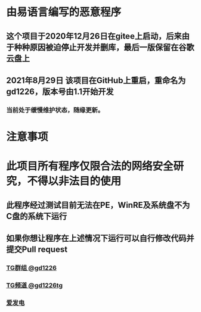 # 由易语言编写的恶意程序
## 这个项目于2020年12月26日在gitee上启动，后来由于种种原因被迫停止开发并删库，最后一版保留在谷歌云盘上
## 2021年8月29日 该项目在GitHub上重启，重命名为gd1226，版本号由1.1开始开发
### 当前处于缓慢维护状态，随缘更新。
# 注意事项
# 此项目所有程序仅限合法的网络安全研究，不得以非法目的使用
## 此程序经过测试目前无法在PE，WinRE及系统盘不为C盘的系统下运行
## 如果你想让程序在上述情况下运行可以自行修改代码并提交Pull request
### [TG群组 @gd1226](https://t.me/gd1226)
### [TG频道 @gd1226tg](https://t.me/gd1226tg)
### [爱发电](https://afdian.net/@bnqdzj)
